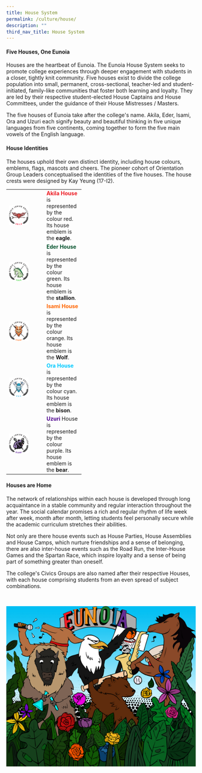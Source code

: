 ```yaml
---
title: House System
permalink: /culture/house/
description: ""
third_nav_title: House System
---
```

#### **Five Houses, One Eunoia**

Houses are the heartbeat of Eunoia. The Eunoia House System seeks to promote college experiences through deeper engagement with students in a closer, tightly knit community. Five houses exist to divide the college population into small, permanent, cross-sectional, teacher-led and student-initiated, family-like communities that foster both learning and loyalty. They are led by their respective student-elected House Captains and House Committees, under the guidance of their House Mistresses / Masters.

The five houses of Eunoia take after the college's name. Akila, Eder, Isami, Ora and Uzuri each signify beauty and beautiful thinking in five unique languages from five continents, coming together to form the five main vowels of the English language.

#### **House Identities**

The houses uphold their own distinct identity, including house colours, emblems, flags, mascots and cheers. The pioneer cohort of Orientation Group Leaders conceptualised the identities of the five houses. The house crests were designed by Kay Yeung (17-I2).

<table class="tg" style="undefined;table-layout: fixed; width: 520px">
<colgroup>
<col style="width: 100px">
<col style="width: 100px">
</colgroup>
<tbody>
  <tr>
    <td class="tg-r28n" rowspan="2"><a href="/culture/House-System/akila/" target="_self"> 
          <img src="/images/Houses-Akila-Crest.png" style="width:60%"></a></td>
    <td class="tg-pxya"><span style="font-weight:bold;color:#ED1C24">Akila House</span><span style="font-weight:bold"> </span>is represented by the colour red. Its house emblem is the <span style="font-weight:bold">eagle</span>.</td>
  </tr>
  <tr>
  </tr>
  <tr>
    <td class="tg-r28n" rowspan="2"><a href="/culture/House-System/eder/" target="_self"> 
          <img src="/images/Houses-Eder-Crest.png" style="width:60%"></a></td>
    <td class="tg-pxya"><span style="font-weight:bold;color:#03522c">Eder House</span><span style="font-weight:bold"> </span>is represented by the colour green. Its house emblem is the <span style="font-weight:bold">stallion</span>.</td>
  </tr>
  <tr>
  </tr>
  <tr>
    <td class="tg-nrix" rowspan="2"><a href="/culture/house/isami/" target="_self"> 
          <img src="/images/Houses-Isami-Crest.png" style="width:60%"></a></td>
  </tr>
  <tr>
    <td class="tg-z9od"><span style="font-weight:bold;color:#FF6600">Isami House</span><span style="font-weight:bold"> </span>is represented by the colour orange. Its house emblem is the <span style="font-weight:bold">Wolf</span>.
			</td>
  </tr>
  <tr>
    <td class="tg-nrix" rowspan="2"><a href="/culture/house/ora/" target="_self"> 
          <img src="/images/Houses-Ora-Crest.png" style="width:60%"></a></td>
    <td class="tg-pxya"><span style="font-weight:bold;color:#00C9FF">Ora House</span> is represented by the colour cyan. Its house emblem is the <span style="font-weight:bold">bison</span>.</td>
  </tr>
  <tr>
  </tr>
  <tr>
    <td class="tg-r28n" rowspan="2"><a href="/culture/house/uzuri/" target="_self"> 
          <img src="/images/Houses-Uzuri-Crest.png" style="width:60%"></a></td>
    <td class="tg-pxya"><span style="font-weight:bold;color:#4E008E">Uzuri</span> House is represented by the colour purple. Its house emblem is the <span style="font-weight:bold">bear</span>.</td>
  </tr>
  <tr>
  </tr>
</tbody>
</table>


#### **Houses are Home**

The network of relationships within each house is developed through long acquaintance in a stable community and regular interaction throughout the year. The social calendar promises a rich and regular rhythm of life week after week, month after month, letting students feel personally secure while the academic curriculum stretches their abilities.

Not only are there house events such as House Parties, House Assemblies and House Camps, which nurture friendships and a sense of belonging, there are also inter-house events such as the Road Run, the Inter-House Games and the Spartan Race, which inspire loyalty and a sense of being part of something greater than oneself.

The college's Civics Groups are also named after their respective Houses, with each house comprising students from an even spread of subject combinations.

<br>

![](/images/House-Mural-Colour.jpeg)